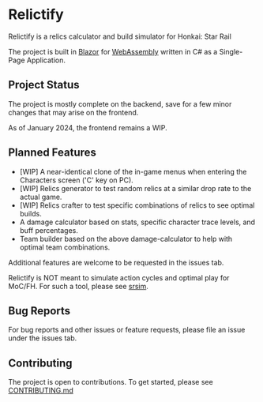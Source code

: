# Relictify

Relictify is a relics calculator and build simulator for Honkai: Star Rail

The project is built in [Blazor](https://dotnet.microsoft.com/en-us/apps/aspnet/web-apps/blazor) for [WebAssembly](https://webassembly.org/) written in C# as a Single-Page Application.

## Project Status

The project is mostly complete on the backend, save for a few minor changes that may arise on the frontend.

As of January 2024, the frontend remains a WIP.

## Planned Features

- [WIP] A near-identical clone of the in-game menus when entering the Characters screen ('C' key on PC).
- [WIP] Relics generator to test random relics at a similar drop rate to the actual game.
- [WIP] Relics crafter to test specific combinations of relics to see optimal builds.
- A damage calculator based on stats, specific character trace levels, and buff percentages.
- Team builder based on the above damage-calculator to help with optimal team combinations.

Additional features are welcome to be requested in the issues tab.

Relictify is NOT meant to simulate action cycles and optimal play for MoC/FH. For such a tool, please see [srsim](https://github.com/simimpact/srsim).

## Bug Reports

For bug reports and other issues or feature requests, please file an issue under the issues tab.

## Contributing

The project is open to contributions. To get started, please see [CONTRIBUTING.md](https://github.com/NekoDrone/Relictify/blob/master/CONTRIBUTING.md)
